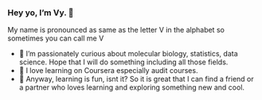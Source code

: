 ### Hey yo, I’m Vy. 👋
My name is pronounced as same as the letter V in the alphabet so sometimes you can call me V
- 👀 I’m passionately curious about molecular biology, statistics, data science. Hope that I will do something including all those fields. 
- 🌱 I love learning on Coursera especially audit courses.  
- 💞️ Anyway, learning is fun, isnt it? So it is great that I can find a friend or a partner who loves learning and exploring something new and cool. 

<!---
vy-phung/vy-phung is a ✨ special ✨ repository because its `README.md` (this file) appears on your GitHub profile.
You can click the Preview link to take a look at your changes.
--->
